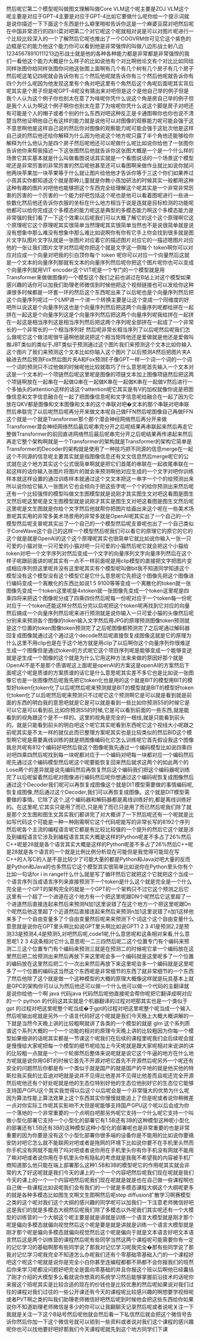 然后呢它第二个模型呢叫做图文理解叫做Core VLM这个呢主要是ZOJ VLM这个呢主要是对应于GPT-4主要是对应于GPT-4比如它要做什么呢你给一个提示词就是说你描述一下下面这个东西是什么噼里啪啦告诉你这是一个麻婆豆腐对吧然后呢在中国非常流行的四川菜对吧第二个对它呢这个呢就相对说是可以对图片呢进行一个比较比较深入的一个了解然后它呢也推出了一个COGVRM你可见它这个紫色的边框是它的能力他这个能力你可以看到他是非常强悍的叫做八边形战士射八边12345678910111213边形战士就是他的各种各种能力都是非常都是非常强悍的我们一看他这个能力大概是什么样子的比如说他有个对比啊他论文有个对比比如同给同样张图你给同样张图你问他这张图上面啊有几个有几个树有几个房子有几个房子然后呢这笔记四呢就会告诉你有三个然后他呢就告诉你有三个然后他呢就告诉你有四个为什么呢因为他发现这里有个角对吧这里有个角然后这个角呢后面呢其实背后呢其实是个房子但是呢GPT-4呢没有猜出来对吧但是这个是他自己举的例子但是我个人认为这个例子你也别太在意了为啥呢你凭什么说这个角是房自己举的例子但是我个人认为啊这个例子啊你也别太在意了为啥呢你凭什么说这个脚是房子对吧还有可能是个人的帽子或者个别的什么东西对吧这种反正是卡通图嘛你也你也说不清楚当然他证明他自己有这样的能力就是说他可以对图像的观察能力呢可能会强于这不意思啊他是这样自己说的然后你对图像的观察能力呢可能会强于这批次他是这样自己说的然后他还给你解释为什么因为他说这个地方呢只露了半个角他还能够给你解释为什么他认为是四个房子然后呢他还可以呢做什么呢比如说你给他了一张图你告诉他你来帮我描述一下这张图然后他就告诉你这张图大概是一个是一个什么样的场景它其实基本就是什么叫做看图说话其实就是一个看图说话的一个场景这个模型呢还是非常厉害的非常厉害的然后呢他甚至还可以看图啊来做作业就比如说你就问他两块苹果加一块苹果等于什么就让图片给他他才告诉你等于三这个你们如果养过小孩其实你都知道这个就是那种儿童就是你教小孩加研法的时候其实一般都用这种这种有趣的图片对吧他也能够把这个东西完全给理解这个呢其实是一个非常非常厉害的厉害的一个厉害的一个能力好吧包括这个呢也是他可以看着图呢进行一些进一些数化然后他还告诉你衣服的坐标在什么地方相当于说是连就是目标检测的功能呢他都可以给你完成这个多模态的能力呢这是典型的多模态能力啊这个多模态能力是非常强的我们看了一下这个效果以后呢我们可以大概了解它的这个这个原理啊它这个原理呢它这个原理呢其实很简单当然理呢其实很简单当然也不是说很简单就是说没有想象中那么难没有想象中那么难比如说啊你有你有它手上你会找到很多就是图片文字队图片文字队就是一张图片对应着它的描述图片对应它的一描述嗯图片对应他的一张让我们图片文字对然后呢你把这个就是文字这一侧每个 token啊你可以对应对应成一个向量对吧我的引白顶你每个 token 呢你可以对应一个向量然后这就是一个文本的向量序列那就有文本的向量序列然后呢你把这个图片呢你也可以变成个向量序列就用VIT encoder这个VIT呢是一个专门的一个模型就是用Transformer来做做图像的一个模型这个我们之前也讲过在B站上对这个模型如果感兴趣的话你可以加我们助理老师微信到时候他把这个视频链接也可以发给你这种课很多时候都是一环套一环的然后这个东西呢出来了以后呢也是个向量序列然后把这个向量序列呢过一个LMP进一个进一个转换主要是让这个变成一个同维度的好吧所以说这是个向量序列这也是个向量序列然后把这两个向量序列呢都给拼在一起拼在一起这是个向量序列这是个向量序列然后把这两个向量序列呢我给拼在一起拼在一起这是相当序列这是相当序列然后把这两个序列呢全部拼在一起成了一个非常长的一个非常长的一个相当序列好 然后呢非常长相当序列了以后呢然后呢我们怎么做呢它这个做法呢很牛逼啊他就说把这个相当矩阵他还是爱做就是他还是爱做叫做JBT类似的类似于JBT类似于预测通过这个图片我们来预测这个文本比如你输入这个图片了我们来预测这个文本比如你输入这个图片了以后预测A然后把图片夹A输进去然后预测Fox然后图片夹A和Fox预测E子像GPT一样一个词一个词的一个词一个词的预测只不过他做的时候呢他比较就取巧了什么意思呢首先输入一个文本对这是一个文本的一个项链然后呢这里呢是图像的项链文本加上图像项链然后把这两个项链啊放在一起串在一起做Q串在一起做K串在一起做K串在一起做V然后进行一个多抽头的attention这样的话这个attention呢它其实是有V的加权就像你说是把图像信息和文字信息融合在一起了把图像信息呢和文字信息呢给融合在一起了因为它放在QKV都是图像和文本图像和文本的这个串联对吧�文本的那个串联对吧串联然后串联完了以后呢然后呢再分开来做文本呢自己做FFN然后呢图像自己再做FFN这个就是一个就是Transformer那个那个潜会神经网络然后再分开来做Transformer潜会神经网络然后最后呢串完分开之后呢结果再串联起来然后再走它整做Transformer的前回直进网络然后最后呢串完分开之后呢结果再传递起来然后再走它整个架构啊就是一个Transformer的架构就是Transformer的架构它简单是Transformer的Decoder的架构就是使用了一种技巧把不同源的信息merge在一起这个不同源的信息呢主要其实就是指图像信息还有文文信息然后merge呢它的公式就在这个地方其实这个公式很简单啊就是把它们首尾的串联在一起收尾串联在一起这样的话你输入张图片将图片的就会来预测啊他对应生成的一个文字对吧你训练样本就这样设置的通过训练样本就通过这个文文本把这一串字一个个的给预测出来所以说你给它输入一张图片它也会倾向于把这些字呢一个个的给你预测出来然后呢还有一个比较强悍的模型叫做文生图模型就是说刚才其实图生文对吧这看图是图生文然后呢这里呢是文生图模型就是说刚才其实是图生文对吧这看图是图生文然后呢这里呢是文生图就是你给个文字然后他就帮你把图片给画出来这个呢在一些美术场景呢其实用的非常多美术场景用的非常多就是OpenAI呢其实出了一个自己的一个模型然后呢支普呢其实出了一个自己的一个模型然后呢支普呢也出了一个自己类似于CoreWave这个自己的这样一个模型然后呢我们可以看它的原理它的原它的它的这个就是就是OpenAI的这个这个原理呢其实也很简单它就比如说你输入一张一只可爱的小猫对张一只可爱的小猫对吧一只可爱的小猫然后呢它就会把这个小猫给token对吧一个文字序列对然后变成一个文字的向量序列文字向量序列然后在这个样子呢跟前面讲的呢其实有一点不一样前面呢是用clip模型的直接把文字把图片变成相应序列但这里呢并没有这里呢其实有个模型呢叫做bit我不知道同学知道这个模型没有这个模型没有这个模型它是它什么意思呢它先把这个图像先把这个图像进行编码变成一个离散化的东西比如说1 5 9100等等变成一个离散化的token就一张图像先变成一个token这里呢是4xtoken就一张图像先变成一个token这里呢是四乘四将来把这个图像呢分成了四乘四份然后呢每一份呢对应于一个token每一份呢对应于一个token还能这样分然后分完以后呢把这个token呢再找到它对应的向量然后搞成一个向量序列然后呢来进行预测就是说你输入一只可爱小猫的头像然后呢分别来来预测各个图像的token输入文字然后用JPG的原理预测图像token预测就是这个位置的token图像token预测完了之后呢图像都预测完了之后呢通过解码器回复成图像就通过这个通过这个decode然后呢直接恢复成图像这就是它的原理为什么这里不用clip也是在于这个地方就是用clip了以后啊你这个向量序列你很难逆生成一个图像但是通过token的方式呢它这个项目序列呢是能够变成一个能够变逆就是逆生成一个图像的这个就是为什么它用这种方法来来做的原因好那个就是OpenAI不是不是那个质谱呢这上面呢是openAI的方案这是openAI的方案然后下面呢这个呢是质谱的方案质谱的话它是什么意思呢其实差不多它也是比如说一张图像它也是一张图像然后呢我先把它token化也是用的这个就是BIT的模型用BIT的模型好token化token化了以后呢然后呢来预测就是BIT的模型就是BIT的模型好token化token化了以后呢然后呢来预测只不过呢它这个预测啊它是可以就是看到就是前面的东西的明白我的意思吧就是它是可以就是看到一些比如你预测S5的时候它是可以它是可以看到前,比如你预测S5的时候,它是可以看到前面的一些东西,就是能看到的视角跟这个是不一样的。这里的视角是完全的一根线,就是只能看到前头的。就是只能看到前头的明白吧这个呢它其实呢看到东西呢它这个视线大小呢跟之前呢其实是不太一样的就仅此而已整理方案呢其实也是比较类似的然后BID这个模型啊它呢是需要离线训练的就是把图像编码化它怎么训练呢它首先假设我这个图像我总共呢有812个编码好吧然后我这个图像呢我先通过一个编码模型比如说四乘四对吧四乘四然后呢找到每一块呢都对应于一个编码对吧每一块都对应一个编码然后呢先通过这个编码模型然后呢这个呢要能恢复回来然后就求这两个的如此两个的Lose两个的差异就是说先编码然后再恢复然后这个编码我们把这个编码器呢训练完了以后呢留着然后呢对图像进行编码然后呢你想通过这个编码呢恢复成图像然后通过这个Decoder我们呢可以再恢复成图像这个就是DIT模型需要做的事情编码呢,恢复成图像,然后通过这个Decoder,我们可以再恢复成图像。这个就是DIT模型需要做的事情。它除了这个,这个编码器和解码器都是离线训练好的,都是离线训练好的。在这里呢,它其实只是用了而已,只是用了而已只是用了而已然后呢我们除了就是那个文生图和图生文其实我们都讲完了对大概讲了一下然后呢还有一个呢就是比如写代码这个可能是一种一种刚需啊它这个代码呢能写的非常长写的8192个序列然后呢各个主流的编程语言呢它都是有比较比较强的一个提升的然后它这个就是涉及到编程语言它涉及到编程语言其实大概是这样的Python呢差不多占了26%然后C++呢是28就是各个语言其实大概是这样的Python呢差不多占了26%然后C++呢是28就是各个语言的一个就是比例比例分析现在可能但是我觉得可能现在写C++的人写C的人是不是比较少了可能大量的都是Python和Java对吧大量的反而是Python和Java的也多然后它这个模型其实很简单比如说你在Python里头你有个比如一句话for i in range什么什么就是写了循环然后它就把这个它就把这个当成一个语言序列当成语言序列来直接预测下一个token是什么这个就是完全是一个什么完全是一个GPT的架构完全的就是一个GPT的一个架构只不过它这个预测之后它这里有一个超了一个进道在这个地方有一个把这里呢跟DN个呢然后它这里超了一个进道然后直接连起来然后来预测N加1这里说错了在这个地方一个把这里呢跟Dn个呢然后他这里超了个近道然后直接连起来然后来预测n加1这里说错了n加1这样他来多了一个自由变量多了个自由变量然后呢来来预测下个词这个这个自由变量什么意思就是说你在GPT里头啊比如说GPT里头啊比如说GPT1 2 3 41是预测2,2是预测33是预测4,4是预测5,对吧然后呢,code1呢,什么意思呢和这条相对来看,什么意思呢1 2 3 4这条相对它什么意思呢一二三四然后呢二这个位置专门有个编码来预测二三这个位置专门有个编码来预测三就是在预测二的时候呢它拿一个编码放在这里然后把二给预测出来然后再放下来这里呢会多一个编码就是这里呢多了一个位置的编码放在这里然后把二个一次出来然后再放下来这里呢会多一个编码就是这里呢多了一个位置的编码这当然这个东西呢是非常细节的东西了就非常细节的一个东西了然后他除了这个就是做一个这种模型的大概的原理大概像这样就是玩具基本上就是GPC的架构你可以认为然后他还可以做一个什么他可以做一个代码的主翻译就是说你给他一个啊 java 代码java 代码然后呢他直接呢会帮你呢把它翻译成啊对应的一个 python 的代码这其实就是个机器翻译的过程对吧那其实也是一个类似于 gpt 的过程对吧这里呢整个呢当成�于gpt的过程对吧这里呢整个呢当成一个输入然后呢输出呢就是另外一个语言代码好这个呢就是我们今天晚上大概大概讲解的一下就是当然今天晚上讲的比较粗啊就讲了各类的一个模型的就是 glm 这个系列质谱这个系列大概的一个一个功能的相对的原理今天晚上讲的比较粗因为你每一个模型如果细讲的话呢其实都是一节课这个呢我们在后续的课程里呢我们会后续呢会就是慢慢给大家呢把每一个模型的细节呢给加上今天呢就是跟大家呢相对来说讲的讲的比较粗一点就是一个一个轮廓然后整体来说呢就是说它这个牛逼的地方在什么地方呢就是说你用GBT的时候它首先不开源对吧它首先不开源然后呢另外一个呢还有安全的问题然后你都是有一个类似于就是国产的就是国产的平地的就是他买他的特斯拉我买我的比亚迪对吧就是说并不见得比他差并不见得比他差而且呢还完全开源然后呢他还有个好处呢就是他的生态位特别好他的生态位他别好它的生态位它能够支持国产GPU这个其实我觉得以后这个以后呢会是一个非常强大的优势为什么呢因为算法性能上算法效果上这个东西其实你慢慢就能追上了但是呢或者说你稍微差一点对你实际工作呢其实影响不大但是呢能够支持国产GPU这个呢以后会成为你一个落地的一个非常重要的一个点明白吧那另外呢它支持一个什么呢它支持一个叫做小型化部署它支持一个小型化的部署它有1.5B还有3B的这种模型这种呢小型化的部署还有1.5B还有3B的这种模型这种小型化的部署呢也是非常重要的也是非常重要的因为你要是没有这个小型化部署你很多端的设备你是不能用的比如说你要搞安防对吧它怎么就不能联网对吧或者是拖网的环境下比如说你要不在手机里头然而你手机没有网就不能用了吗对吧或者说你用在手机里头你有你手机没有网就不能用了嘛对吧或者说你用在手机里头你有隐私的考虑就是我我不希望我的内容被手机厂商知道那么他只能在端上部署那么这种1.5B和3B的模型呢它的作用呢其实就会非常的大了好这呢就是我们今天的课上的一个一个内容吧然后呢我们现在呢就是我们今天的课上的一个一个内容吧然后呢我们现在呢就是就是也在自己做一些课程啊也自己做一些课程比如说呢我们会有我们的一个就是多模态课程大纲这个大纲呢更多的就是各种多模态比如图生文啊文生图啊然后呢step diffusion扩散学习啊赛模型之类的这个呢对我们这个大纲的感兴趣的同学呢可以加我们一下注意老师微信好吧这是我们的就是多模态大纲然后呢我们除了多模态以外呢我们其实呢还有一个大模型的训练营的一个大纲这个呢主要是就是讲就是训练一个语言大模型就是刚才那个呢是偏向多模态就偏向视觉然后这个呢是要是就是讲就是训练一个语言大模型就是刚才那个呢是偏向多模态就偏向视觉然后这个呢是偏向于就是文本语言好吧文本语言然后这是两个训练营的课程然后呢有些同学当然这两个课程呢可能需要你有一定的记忆学习的基础啊那有些同学说了那我对记忆学习呢我完全�那有些同学说了那我对记忆学习呢我完全不知道怎么办呢我们还有个零基础零基础入门的一个课程好吧这个呢这个呢就是说你是完全小白你甚至连编程都都不熟都不会你报我们的班然后你来学习呢都没问题好吧完全是面向零基础的并且你报这个班以后啊他已经囊括了刚才介绍的大模型多么看就说你想真的系统学习然后能够掌握前沿技术的话呢你来报这个班呢其实是比较合适的现在的价钱也是比较优惠的然后呢如果说对我们过往的课程对我们过往的一些公开课还有今天的课程呢比较感兴趣的啊想要学视频呢或者PVT啊之类的叫我们助理老师微信好吧然后呢到时候他会把这些东西给你如果说你不知道助理老师微信是多少的你可以让我翻聊天记录然后呢或者说呢关注一下我就是关注一下这个B站号然后呢他就会然后看一下私信然后就会把这个微信号告诉你然后你加一下这个微信号就可以锁到一些资料或者说对我们这个课程的感兴趣呢你也可以找他要好吧好那我们今天课程呢就先到这个地方同学们下课